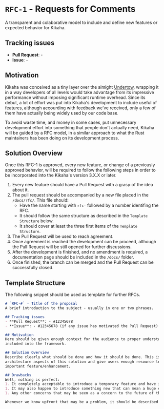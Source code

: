 # `RFC-1` - Requests for Comments
A transparent and colaborative model to include and define new features or expected behavior for Kikaha.

## Tracking issues
- **Pull Request**: -
- **Issue**: -

## Motivation
Kikaha was conceived as a tiny layer over the almight [Undertow](http://undertow.io/), wrapping it in a way developers of all
levels would take advantage from its impressive performance without imposing significant runtime overhead. Since its debut,
a lot of effort was put into Kikaha's development to include useful of features, although accourding with feedback we've
received, only a few of them have actually being widely used by our code base.

To avoid waste time, and money in some cases, put unnecessary development effort into something that people don't actually
need, Kikaha will be guided by a RFC model, in a similar approach to what the Rust maintainers has been doing on its
development process.

## Solution Overview
Once this RFC-1 is approved, every new feature, or change of a previously approved behavior, will be required to follow the
following steps in order to be incorporated into the Kikaha's version 3.X.X or later.

1. Every new feature should have a Pull Request with a grasp of the idea about it.
2. The pull request should be accompanied by a new file placed in the `/docs/rfc/`. This file should:
   - Have the name starting with `rfc-` followed by a number identifing the RFC.
   - It should follow the same structure as described in the `Template Structure` below.
   - It should cover at least the three first items of the `Template Structure`.
3. The Pull Request will be used to reach agreement.
4. Once agreement is reached the development can be proceed, although the Pull Request will be still opened for further discussions.
5. After the development is finished, and no amendment is required, a documentation page should be included in the `/docs/` folder.
6. Once finished, the branch can be merged and the Pull Request can be successfully closed.

## Template Structure
The following snippet should be used as template for further RFCs.
```md
# `RFC-#` - Title of the proposal
A brief introduction to the subject - usually in one or two phrases.

## Tracking issues
- **Pull Request**: - #12345678
- **Issue**: - #12345678 (if any issue has motivated the Pull Request)

## Motivation
Here should be given enough context for the audience to proper understand why this feature/enhancement should be
included into the framework. 

## Solution Overview
Describe clearly what should be done and how it should be done. This is specially important to highlight the important
architecture aspects of this solution and give users enough resource to understand how to take advantage of this new
important feature/enhancement.

## Drawbacks
Well, nothing is perfect:
1. It completely acceptable to introduce a temporary feature and have it improved in a further attempt.
1. It may also happen to introduce something new that can mean a huge compatibility impact with previous versions.
1. Any other concerns that may be seen as a concern to the future of the Framework.

Whenever we know upfront that may be a problem, it should be described here.
```
